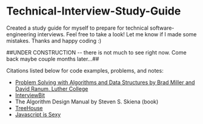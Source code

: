 # Technical-Interview-Study-Guide
Created a study guide for myself to prepare for technical software-engineering interviews.
Feel free to take a look! 
Let me know if I made some mistakes.
Thanks and happy coding :)

##UNDER CONSTRUCTION -- there is not much to see right now. Come back maybe couple months later...##

Citations listed below for code examples, problems, and notes:
* [Problem Solving with Algorithms and Data Structures by Brad Miller and David Ranum, Luther College](http://interactivepython.org/runestone/static/pythonds/index.html)
* [InterviewBit](https://www.interviewbit.com/dashboard/)
* The Algorithm Design Manual by Steven S. Skiena (book)
* [TreeHouse](https://teamtreehouse.com)
* [Javascript is Sexy](http://javascriptissexy.com/)
